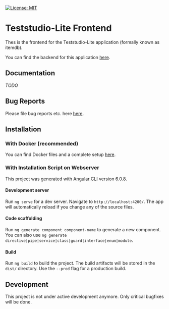 [![License: MIT](https://img.shields.io/badge/License-MIT-yellow.svg?style=flat-square)](https://opensource.org/licenses/MIT)

# Teststudio-Lite Frontend

Thes is the frontend for the Teststudio-Lite application (formally known as itemdb).

You can find the backend for this application [here](https://github.com/iqb-berlin/teststudio-lite-backend).

## Documentation

*TODO*

## Bug Reports

Please file bug reports etc. here [here](https://github.com/iqb-berlin/teststudio-lite-frontend/issues).

## Installation

### With Docker (recommended)

You can find Docker files and a complete setup [here](https://github.com/iqb-berlin/testcenter-setup). 


### With Installation Script on Webserver

This project was generated with [Angular CLI](https://github.com/angular/angular-cli) version 6.0.8.

#### Development server

Run `ng serve` for a dev server. Navigate to `http://localhost:4200/`. The app will automatically reload if you change any of the source files.

#### Code scaffolding

Run `ng generate component component-name` to generate a new component. You can also use `ng generate directive|pipe|service|class|guard|interface|enum|module`.

#### Build

Run `ng build` to build the project. The build artifacts will be stored in the `dist/` directory. Use the `--prod` flag for a production build.
   

## Development

This project is not under active development anymore. Only critical bugfixes will be done.
